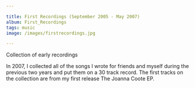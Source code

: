 ```yaml
---

title: First Recordings (September 2005 - May 2007)
album: First_Recordings
tags: music
image: /images/firstrecordings.jpg

---
```


Collection of early recordings

In 2007, I col­lec­ted all of the songs I wrote for friends and my­self dur­ing the pre­vi­ous two years and put them on a 30 track re­cord. The first tracks on the col­lec­tion are from my first re­lease The Joanna Coote EP.
